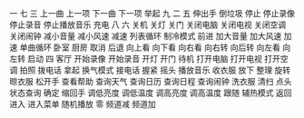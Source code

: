 一
七 
三 
上一曲 
上一项 
下一曲 
下一项 
举起 
九 
二 
五 
伸出手 
倒垃圾
停止 
停止录像
停止录音
停止播放音乐
充电
八
六
关机
关灯
关门
关闭电脑
关闭电视
关闭空调
关闭闹钟
减小音量
减小风速
减速
列表循环
制冷模式
前进
加大音量
加大风速
加速
单曲循环
卧室
厨房
取消
后退
向上看
向下看
向右看
向右转
向后转
向左看
向左转
启动
四
客厅
开始录像
开始录音
开灯
开门
待机
打开电脑
打开电视
打开空调
拍照
拨电话
拿起
换气模式
接电话
握紧
摇头
播放音乐
收衣服
放下
整理
旋转
晾衣服
松开手
查看帮助
查询天气
查询日历
查询日程
查询闹钟
洗衣服
清扫
点头
状态查询
确定
缩回手
调低亮度
调低温度
调高亮度
调高温度
跟随
辅热模式
返回
进入
进入菜单
随机播放
零
频道减
频道加
